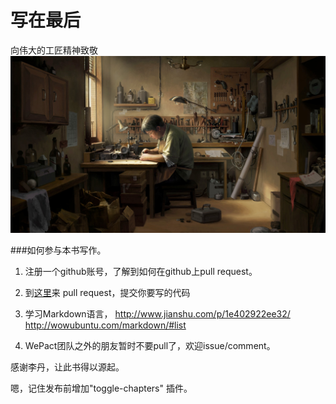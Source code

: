 # 写在最后

向伟大的工匠精神致敬
![](/assets/工匠.jpeg)

###如何参与本书写作。

1. 注册一个github账号，了解到如何在github上pull request。

2. 到[这里](https://github.com/becoder/doc)来 pull request，提交你要写的代码

3. 学习Markdown语言，
http://www.jianshu.com/p/1e402922ee32/
http://wowubuntu.com/markdown/#list

4. WePact团队之外的朋友暂时不要pull了，欢迎issue/comment。

感谢李丹，让此书得以源起。

嗯，记住发布前增加"toggle-chapters" 插件。

